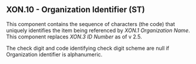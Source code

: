 ## XON.10 - Organization Identifier (ST)

This component contains the sequence of characters (the code) that uniquely identifies the item being referenced by _XON.1 Organization Name_. This component replaces _XON.3 ID Number_ as of v 2.5.

The check digit and code identifying check digit scheme are null if Organization identifier is alphanumeric.

